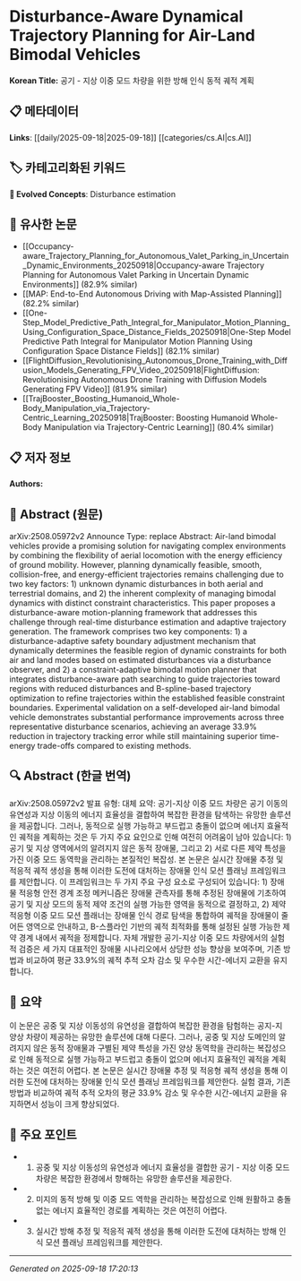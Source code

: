 
# Disturbance-Aware Dynamical Trajectory Planning for Air-Land Bimodal Vehicles

**Korean Title:** 공기 - 지상 이중 모드 차량을 위한 방해 인식 동적 궤적 계획

## 📋 메타데이터

**Links**: [[daily/2025-09-18|2025-09-18]] [[categories/cs.AI|cs.AI]]

## 🏷️ 카테고리화된 키워드
**🚀 Evolved Concepts**: Disturbance estimation

## 🔗 유사한 논문
- [[Occupancy-aware_Trajectory_Planning_for_Autonomous_Valet_Parking_in_Uncertain_Dynamic_Environments_20250918|Occupancy-aware Trajectory Planning for Autonomous Valet Parking in Uncertain Dynamic Environments]] (82.9% similar)
- [[MAP: End-to-End Autonomous Driving with Map-Assisted Planning]] (82.2% similar)
- [[One-Step_Model_Predictive_Path_Integral_for_Manipulator_Motion_Planning_Using_Configuration_Space_Distance_Fields_20250918|One-Step Model Predictive Path Integral for Manipulator Motion Planning Using Configuration Space Distance Fields]] (82.1% similar)
- [[FlightDiffusion_Revolutionising_Autonomous_Drone_Training_with_Diffusion_Models_Generating_FPV_Video_20250918|FlightDiffusion: Revolutionising Autonomous Drone Training with Diffusion Models Generating FPV Video]] (81.9% similar)
- [[TrajBooster_Boosting_Humanoid_Whole-Body_Manipulation_via_Trajectory-Centric_Learning_20250918|TrajBooster: Boosting Humanoid Whole-Body Manipulation via Trajectory-Centric Learning]] (80.4% similar)

## 📋 저자 정보

**Authors:** 

## 📄 Abstract (원문)

arXiv:2508.05972v2 Announce Type: replace 
Abstract: Air-land bimodal vehicles provide a promising solution for navigating complex environments by combining the flexibility of aerial locomotion with the energy efficiency of ground mobility. However, planning dynamically feasible, smooth, collision-free, and energy-efficient trajectories remains challenging due to two key factors: 1) unknown dynamic disturbances in both aerial and terrestrial domains, and 2) the inherent complexity of managing bimodal dynamics with distinct constraint characteristics. This paper proposes a disturbance-aware motion-planning framework that addresses this challenge through real-time disturbance estimation and adaptive trajectory generation. The framework comprises two key components: 1) a disturbance-adaptive safety boundary adjustment mechanism that dynamically determines the feasible region of dynamic constraints for both air and land modes based on estimated disturbances via a disturbance observer, and 2) a constraint-adaptive bimodal motion planner that integrates disturbance-aware path searching to guide trajectories toward regions with reduced disturbances and B-spline-based trajectory optimization to refine trajectories within the established feasible constraint boundaries. Experimental validation on a self-developed air-land bimodal vehicle demonstrates substantial performance improvements across three representative disturbance scenarios, achieving an average 33.9% reduction in trajectory tracking error while still maintaining superior time-energy trade-offs compared to existing methods.

## 🔍 Abstract (한글 번역)

arXiv:2508.05972v2 발표 유형: 대체
요약: 공기-지상 이중 모드 차량은 공기 이동의 유연성과 지상 이동의 에너지 효율성을 결합하여 복잡한 환경을 탐색하는 유망한 솔루션을 제공합니다. 그러나, 동적으로 실행 가능하고 부드럽고 충돌이 없으며 에너지 효율적인 궤적을 계획하는 것은 두 가지 주요 요인으로 인해 여전히 어려움이 남아 있습니다: 1) 공기 및 지상 영역에서의 알려지지 않은 동적 장애물, 그리고 2) 서로 다른 제약 특성을 가진 이중 모드 동역학을 관리하는 본질적인 복잡성. 본 논문은 실시간 장애물 추정 및 적응적 궤적 생성을 통해 이러한 도전에 대처하는 장애물 인식 모션 플래닝 프레임워크를 제안합니다. 이 프레임워크는 두 가지 주요 구성 요소로 구성되어 있습니다: 1) 장애물 적응형 안전 경계 조정 메커니즘은 장애물 관측자를 통해 추정된 장애물에 기초하여 공기 및 지상 모드의 동적 제약 조건의 실행 가능한 영역을 동적으로 결정하고, 2) 제약 적응형 이중 모드 모션 플래너는 장애물 인식 경로 탐색을 통합하여 궤적을 장애물이 줄어든 영역으로 안내하고, B-스플라인 기반의 궤적 최적화를 통해 설정된 실행 가능한 제약 경계 내에서 궤적을 정제합니다. 자체 개발한 공기-지상 이중 모드 차량에서의 실험적 검증은 세 가지 대표적인 장애물 시나리오에서 상당한 성능 향상을 보여주며, 기존 방법과 비교하여 평균 33.9%의 궤적 추적 오차 감소 및 우수한 시간-에너지 교환을 유지합니다.

## 📝 요약

이 논문은 공중 및 지상 이동성의 유연성을 결합하여 복잡한 환경을 탐험하는 공지-지 양상 차량이 제공하는 유망한 솔루션에 대해 다룬다. 그러나, 공중 및 지상 도메인의 알려지지 않은 동적 장애물과 구별된 제약 특성을 가진 양상 동역학을 관리하는 복잡성으로 인해 동적으로 실행 가능하고 부드럽고 충돌이 없으며 에너지 효율적인 궤적을 계획하는 것은 여전히 어렵다. 본 논문은 실시간 장애물 추정 및 적응형 궤적 생성을 통해 이러한 도전에 대처하는 장애물 인식 모션 플래닝 프레임워크를 제안한다. 실험 결과, 기존 방법과 비교하여 궤적 추적 오차의 평균 33.9% 감소 및 우수한 시간-에너지 교환을 유지하면서 성능이 크게 향상되었다.

## 🎯 주요 포인트

- 1. 공중 및 지상 이동성의 유연성과 에너지 효율성을 결합한 공기 - 지상 이중 모드 차량은 복잡한 환경에서 항해하는 유망한 솔루션을 제공한다.

- 2. 미지의 동적 방해 및 이중 모드 역학을 관리하는 복잡성으로 인해 원활하고 충돌 없는 에너지 효율적인 경로를 계획하는 것은 여전히 어렵다.

- 3. 실시간 방해 추정 및 적응적 궤적 생성을 통해 이러한 도전에 대처하는 방해 인식 모션 플래닝 프레임워크를 제안한다.

---

*Generated on 2025-09-18 17:20:13*
